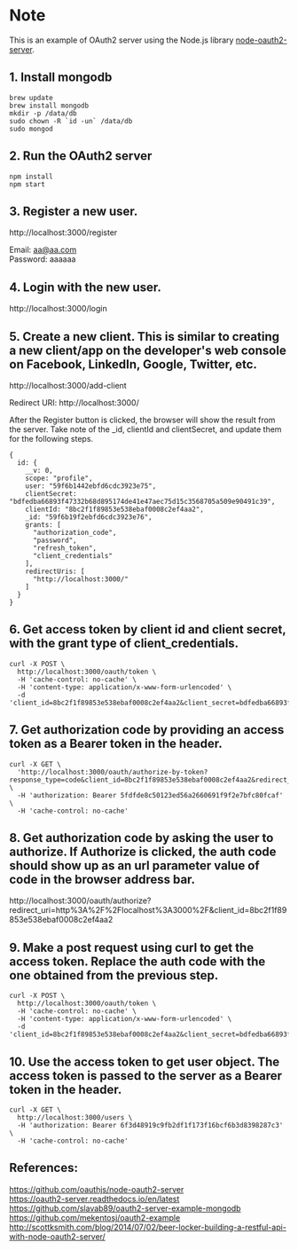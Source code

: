 # Note
This is an example of OAuth2 server using the Node.js library [node-oauth2-server](https://github.com/oauthjs/node-oauth2-server). 

## 1. Install mongodb
```
brew update
brew install mongodb
mkdir -p /data/db
sudo chown -R `id -un` /data/db
sudo mongod
```

## 2. Run the OAuth2 server
```
npm install
npm start
```

## 3. Register a new user.
http://localhost:3000/register

Email: aa@aa.com<br>
Password: aaaaaa

## 4. Login with the new user.
http://localhost:3000/login


## 5. Create a new client. This is similar to creating a new client/app on the developer's web console on Facebook, LinkedIn, Google, Twitter, etc.
http://localhost:3000/add-client

Redirect URI: http://localhost:3000/

After the Register button is clicked, the browser will show the result from the server. Take note of the _id, clientId and clientSecret, and update them for the following steps.
```
{
  id: {
    __v: 0,
    scope: "profile",
    user: "59f6b1442ebfd6cdc3923e75",
    clientSecret: "bdfedba66893f47332b68d895174de41e47aec75d15c3568705a509e90491c39",
    clientId: "8bc2f1f89853e538ebaf0008c2ef4aa2",
    _id: "59f6b19f2ebfd6cdc3923e76",
    grants: [
      "authorization_code",
      "password",
      "refresh_token",
      "client_credentials"
    ],
    redirectUris: [
      "http://localhost:3000/"
    ]
  }
}
```


## 6. Get access token by client id and client secret, with the grant type of client_credentials.
```
curl -X POST \
  http://localhost:3000/oauth/token \
  -H 'cache-control: no-cache' \
  -H 'content-type: application/x-www-form-urlencoded' \
  -d 'client_id=8bc2f1f89853e538ebaf0008c2ef4aa2&client_secret=bdfedba66893f47332b68d895174de41e47aec75d15c3568705a509e90491c39&grant_type=client_credentials'
```  



## 7. Get authorization code by providing an access token as a Bearer token in the header.
```
curl -X GET \
  'http://localhost:3000/oauth/authorize-by-token?response_type=code&client_id=8bc2f1f89853e538ebaf0008c2ef4aa2&redirect_uri=http%3A%2F%2Flocalhost%3A3000%2F&state=randomString' \
  -H 'authorization: Bearer 5fdfde8c50123ed56a2660691f9f2e7bfc80fcaf' \
  -H 'cache-control: no-cache'
```


## 8. Get authorization code by asking the user to authorize. If Authorize is clicked, the auth code should show up as an url parameter value of code in the browser address bar.

http://localhost:3000/oauth/authorize?redirect_uri=http%3A%2F%2Flocalhost%3A3000%2F&client_id=8bc2f1f89853e538ebaf0008c2ef4aa2


## 9. Make a post request using curl to get the access token. Replace the auth code with the one obtained from the previous step.
```
curl -X POST \
  http://localhost:3000/oauth/token \
  -H 'cache-control: no-cache' \
  -H 'content-type: application/x-www-form-urlencoded' \
  -d 'client_id=8bc2f1f89853e538ebaf0008c2ef4aa2&client_secret=bdfedba66893f47332b68d895174de41e47aec75d15c3568705a509e90491c39&code=7184ec8ec9e42fccbc231357673db8e6502c43c3&grant_type=authorization_code&redirect_uri=http%3A%2F%2Flocalhost%3A3000%2F'
```


## 10. Use the access token to get user object. The access token is passed to the server as a Bearer token in the header.
```
curl -X GET \
  http://localhost:3000/users \
  -H 'authorization: Bearer 6f3d48919c9fb2df1f173f16bcf6b3d8398287c3' \
  -H 'cache-control: no-cache'
```


## References:
https://github.com/oauthjs/node-oauth2-server<br>
https://oauth2-server.readthedocs.io/en/latest<br>
https://github.com/slavab89/oauth2-server-example-mongodb<br>
https://github.com/mekentosj/oauth2-example<br>
http://scottksmith.com/blog/2014/07/02/beer-locker-building-a-restful-api-with-node-oauth2-server/




